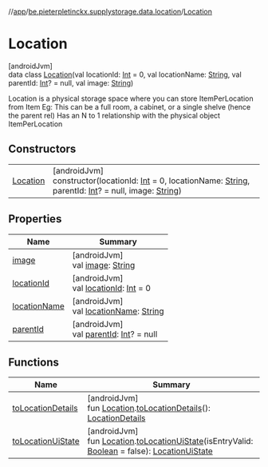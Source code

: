 //[app](../../../index.md)/[be.pieterpletinckx.supplystorage.data.location](../index.md)/[Location](index.md)

# Location

[androidJvm]\
data class [Location](index.md)(val locationId: [Int](https://kotlinlang.org/api/latest/jvm/stdlib/kotlin/-int/index.html) = 0, val locationName: [String](https://kotlinlang.org/api/latest/jvm/stdlib/kotlin/-string/index.html), val parentId: [Int](https://kotlinlang.org/api/latest/jvm/stdlib/kotlin/-int/index.html)? = null, val image: [String](https://kotlinlang.org/api/latest/jvm/stdlib/kotlin/-string/index.html))

Location is a physical storage space where you can store ItemPerLocation from Item Eg: This can be a full room, a cabinet, or a single shelve (hence the parent rel) Has an N to 1 relationship with the physical object ItemPerLocation

## Constructors

| | |
|---|---|
| [Location](-location.md) | [androidJvm]<br>constructor(locationId: [Int](https://kotlinlang.org/api/latest/jvm/stdlib/kotlin/-int/index.html) = 0, locationName: [String](https://kotlinlang.org/api/latest/jvm/stdlib/kotlin/-string/index.html), parentId: [Int](https://kotlinlang.org/api/latest/jvm/stdlib/kotlin/-int/index.html)? = null, image: [String](https://kotlinlang.org/api/latest/jvm/stdlib/kotlin/-string/index.html)) |

## Properties

| Name | Summary |
|---|---|
| [image](image.md) | [androidJvm]<br>val [image](image.md): [String](https://kotlinlang.org/api/latest/jvm/stdlib/kotlin/-string/index.html) |
| [locationId](location-id.md) | [androidJvm]<br>val [locationId](location-id.md): [Int](https://kotlinlang.org/api/latest/jvm/stdlib/kotlin/-int/index.html) = 0 |
| [locationName](location-name.md) | [androidJvm]<br>val [locationName](location-name.md): [String](https://kotlinlang.org/api/latest/jvm/stdlib/kotlin/-string/index.html) |
| [parentId](parent-id.md) | [androidJvm]<br>val [parentId](parent-id.md): [Int](https://kotlinlang.org/api/latest/jvm/stdlib/kotlin/-int/index.html)? = null |

## Functions

| Name | Summary |
|---|---|
| [toLocationDetails](../../be.pieterpletinckx.supplystorage.ui.location/to-location-details.md) | [androidJvm]<br>fun [Location](index.md).[toLocationDetails](../../be.pieterpletinckx.supplystorage.ui.location/to-location-details.md)(): [LocationDetails](../../be.pieterpletinckx.supplystorage.ui.location/-location-details/index.md) |
| [toLocationUiState](../../be.pieterpletinckx.supplystorage.ui.location/to-location-ui-state.md) | [androidJvm]<br>fun [Location](index.md).[toLocationUiState](../../be.pieterpletinckx.supplystorage.ui.location/to-location-ui-state.md)(isEntryValid: [Boolean](https://kotlinlang.org/api/latest/jvm/stdlib/kotlin/-boolean/index.html) = false): [LocationUiState](../../be.pieterpletinckx.supplystorage.ui.location/-location-ui-state/index.md) |
